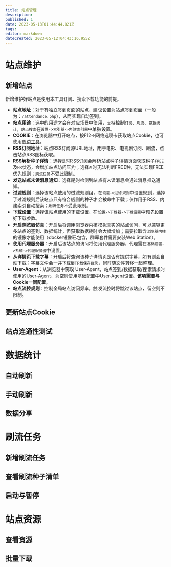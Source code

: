 ```yaml
---
title: 站点管理
description: 
published: 1
date: 2023-05-13T01:44:44.821Z
tags: 
editor: markdown
dateCreated: 2023-05-12T04:43:16.955Z
---
```


# 站点维护
## 新增站点

新增维护好站点是使用本工具订阅、搜索下载功能的前提。
- **站点地址**：对于有独立签到页面的站点，建议设置为站点签到页面（一般为：`/attendance.php`），从而实现自动签到。
- **站点用途**：选中的用途才会在对应场景中使用，支持控制`订阅`、`刷流`、`数据统计`，`站点搜索`在`设置->索引器->内建索引器`中单独设置。
- **COOKIE**：在浏览器中打开站点，按F12->网络选项卡获取站点Cookie，也可使用[周边工具](/周边工具)。
- **RSS订阅地址**：站点RSS订阅源URL地址，用于电影、电视剧订阅、刷流，点击站点RSS图标获取。
- **RSS解析种子详情**：选择`是`时RSS订阅会解析站点种子详情页面获取种子`FREE`及`HR`状态，会增加站点访问压力；选择`否`时无法判断FREE种，无法实现FREE优先规则；`刷流任务`不受此限制。
- **发送站点未读消息通知**：选择是时检测到站点有未读消息会通过消息推送通知。
- **过滤规则**：选择该站点使用的过滤规则组，在`设置->过滤规则`中设置规则，选择了过滤规则后该站点只有符合规则的种子才会被命中下载；仅作用于RSS、内建索引自动搜索；`刷流任务`不受此限制。
- **下载设置**：选择该站点使用的下载设置，在`设置->下载器->下载设置`中预先设置好下载参数。
- **开启浏览器仿真**：开启后将调用浏览器内核模拟真实的站点访问，可以兼容更多站点的签到、数据统计，但获取数据耗时会大幅增加；需要拉取含`浏览器内核`的镜像才能使用（docker镜像已包含，群晖套件需要安装Web Station）。
- **使用代理服务器**：开启后该站点的访问将使用代理服务器，代理需在`基础设置->系统->代理服务器`中设置。
- **从详情页下载字幕**：开启后将查询该种子详情页是否有提供字幕，如有则会自动下载；字幕文件会一并下载到`下载保存目录`，同时随文件转移一起整理。
- **User-Agent**：从浏览器中获取 User-Agent，站点签到/数据获取/搜索请求时使用的User-Agent，为空则使用基础配置中User-Agent设置。**该项需要与Cookie一同配置**。
- **站点流控规则**：控制全局站点访问频率，触发流控时将跳过该站点，留空则不限制。

## 更新站点Cookie
## 站点连通性测试

# 数据统计
## 自动刷新
## 手动刷新
## 数据分享

# 刷流任务
## 新增刷流任务
## 查看刷流种子清单
## 启动与暂停

# 站点资源
## 查看资源
## 批量下载